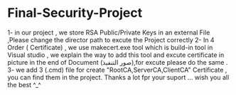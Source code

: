 # Final-Security-Project
1- in our project , we store RSA Public/Private Keys in an external File ,Please change the director path to excute the Project correctly
2- In 4 Order ( Certificate) , we use makecert.exe tool which is build-in tool in Visual studio , we explain the way to add this tool and excute certificate in picture in the end of Document (صور التنفيذ),for excute please do the same .
3- we add 3 (.cmd) file for create "RootCA,ServerCA,ClientCA" Certificate , you can find them in the project.
Thanks a lot fpr your suport ... wish you all the best ^_^ 
